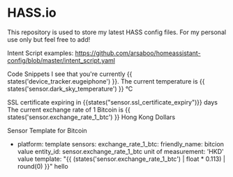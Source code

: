 
# HASS.io
This repository is used to store my latest HASS config files. For my personal use only but feel free to add!


Intent Script examples:
https://github.com/arsaboo/homeassistant-config/blob/master/intent_script.yaml


Code Snippets
I see that you're currently {{ states('device_tracker.eugeiphone') }}.
The current temperature is {{ states('sensor.dark_sky_temperature') }} °C

SSL certificate expiring in {{states("sensor.ssl_certificate_expiry")}} days
The current exchange rate of 1 Bitcoin is {{ states('sensor.exchange_rate_1_btc') }} Hong Kong Dollars


Sensor Template for Bitcoin
- platform: template
  sensors:
    exchange_rate_1_btc:
      friendly_name: bitcion value
      entity_id: sensor.exchange_rate_1_btc
      unit of measurement: 'HKD'
      value template: "{{ (states('sensor.exchange_rate_1_btc') | float * 0.113) | round(0) }}"
hello
